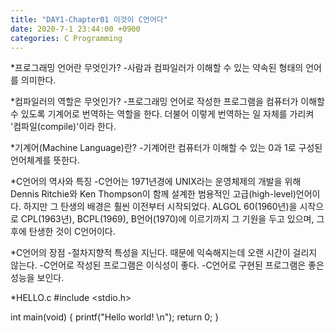 ```yaml
---
title: "DAY1-Chapter01 이것이 C언어다"
date: 2020-7-1 23:44:00 +0900
categories: C Programming 
---
```

*프로그래밍 언어란 무엇인가?
-사람과 컴파일러가 이해할 수 있는 약속된 형태의 언어를 의미한다.

*컴파일러의 역할은 무엇인가?
-프로그래밍 언어로 작성한 프로그램을 컴퓨터가 이해할 수 있도록 기계어로 번역하는 역할을 한다. 더불어 이렇게 번역하는 일 자체를 가리켜 '컴파일(compile)'이라 한다.

*기계어(Machine Language)란?
-기계어란 컴퓨터가 이해할 수 있는 0과 1로 구성된 언어체계를 뜻한다.

*C언어의 역사와 특징
-C언어는 1971년경에 UNIX라는 운영체제의 개발을 위해 Dennis Ritchie와 Ken Thompson이 함께 설계한 범용적인 고급(high-level)언어이다. 하지만 그 탄생의 배경은 훨씬 이전부터 시작되었다.
ALGOL 60(1960년)을 시작으로 CPL(1963년), BCPL(1969), B언어(1970)에 이르기까지 그 기원을 두고 있으며, 그 후에 탄생한 것이 C언어이다.

*C언어의 장점
-절차지향적 특성을 지닌다. 때문에 익숙해지는데 오랜 시간이 걸리지 않는다.
-C언어로 작성된 프로그램은 이식성이 좋다.
-C언어로 구현된 프로그램은 좋은 성능을 보인다.

*HELLO.c
#include <stdio.h>

int main(void)
{
    printf("Hello world! \n");
    return 0;
}

